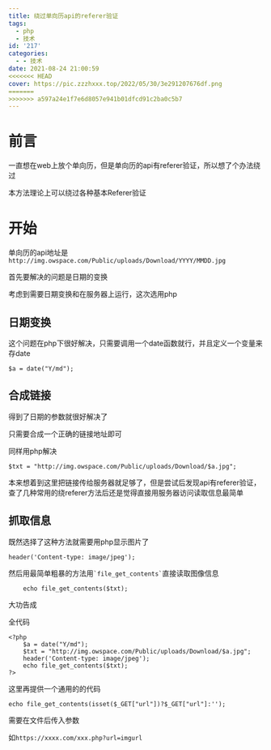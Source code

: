 ```yaml
---
title: 绕过单向历api的referer验证
tags:
  - php
  - 技术
id: '217'
categories:
  - - 技术
date: 2021-08-24 21:00:59
<<<<<<< HEAD
cover: https://pic.zzzhxxx.top/2022/05/30/3e291207676df.png
=======
>>>>>>> a597a24e1f7e6d8057e941b01dfcd91c2ba0c5b7
---
```



# 前言

一直想在web上放个单向历，但是单向历的api有referer验证，所以想了个办法绕过

本方法理论上可以绕过各种基本Referer验证

# 开始

单向历的api地址是`http://img.owspace.com/Public/uploads/Download/YYYY/MMDD.jpg`

首先要解决的问题是日期的变换

考虑到需要日期变换和在服务器上运行，这次选用php

## 日期变换

这个问题在php下很好解决，只需要调用一个date函数就行，并且定义一个变量来存date

```
$a = date("Y/md");
```

## 合成链接

得到了日期的参数就很好解决了

只需要合成一个正确的链接地址即可

同样用php解决

```
$txt = "http://img.owspace.com/Public/uploads/Download/$a.jpg";
```

本来想着到这里把链接传给服务器就足够了，但是尝试后发现api有referer验证，查了几种常用的绕referer方法后还是觉得直接用服务器访问读取信息最简单

## 抓取信息

既然选择了这种方法就需要用php显示图片了

```
header('Content-type: image/jpeg');
```

然后用最简单粗暴的方法用`` `file_get_contents` ``直接读取图像信息

```
    echo file_get_contents($txt);
```

大功告成

全代码

```
<?php
    $a = date("Y/md");
    $txt = "http://img.owspace.com/Public/uploads/Download/$a.jpg";
    header('Content-type: image/jpeg');
    echo file_get_contents($txt);
?>
```

这里再提供一个通用的的代码

```
echo file_get_contents(isset($_GET["url"])?$_GET["url"]:'');
```

需要在文件后传入参数

如`https://xxxx.com/xxx.php?url=imgurl`